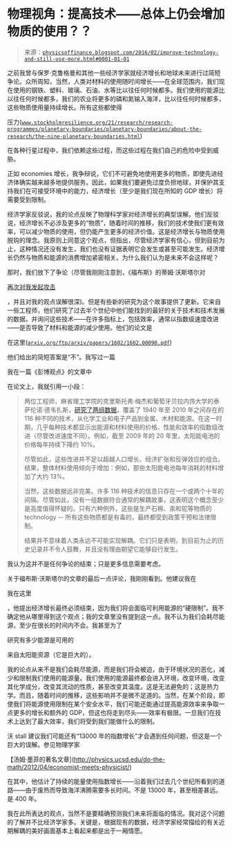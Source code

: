<!--yml

分类：未分类

日期：2024-05-18 06:49:35

-->

# 物理视角：提高技术——总体上仍会增加物质的使用？？

> 来源：[`physicsoffinance.blogspot.com/2016/02/improve-technology-and-still-use-more.html#0001-01-01`](http://physicsoffinance.blogspot.com/2016/02/improve-technology-and-still-use-more.html#0001-01-01)

之前我曾与保罗·克鲁格曼和其他一些经济学家就经济增长和地球未来进行过简短争论。众所周知，当然，人类对材料的使用随时间增长——在全球范围内，我们现在使用的钢铁、塑料、玻璃、石油、水等比以往任何时候都多。我们使用的能源比以往任何时候都多，我们的农业将更多的磷和氮输入海洋，比以往任何时候都多，这些物质使用量持续增长。所有这些都使得

压力([`www.stockholmresilience.org/21/research/research-programmes/planetary-boundaries/planetary-boundaries/about-the-research/the-nine-planetary-boundaries.html`](http://www.stockholmresilience.org/21/research/research-programmes/planetary-boundaries/planetary-boundaries/about-the-research/the-nine-planetary-boundaries.html))

在各种行星过程中，我们依赖这些过程，而这些过程在我们自己的危险中受到威胁。

正如 economies 增长，我争辩说，它们不可避免地使用更多的物质，即使先进经济体确实越来越多地提供服务。因此，如果我们要避免过度负担地球，并保护其支持我们在可接受环境中的能力，经济增长（至少是我们现在所知的 GDP 增长）将需要受到限制。

经济学家反驳说，我的论点反映了物理科学家对经济增长的典型误解。他们反驳说，经济增长不必涉及更多的“物质”，随着时间的推移，我们的技术使我们更有效率，可以减少物质的使用，但仍能产生更多的经济价值。这是经济增长与物质使用脱钩的理念。我原则上同意这个观点，但指出，尽管经济学家有信心，但到目前为止，这种情况还没有发生，我们也没有证据表明它会发生或甚至可能发生。经济增长仍然与物质和能源的消费增加紧密相关。为什么我们认为是未来不会这样呢？

那时，我们放下了争论（尽管我刚刚注意到，《福布斯》的蒂姆·沃斯塔尔对

[再次对我发起攻击](http://www.forbes.com/sites/timworstall/2014/10/11/mark-buchanan-still-isnt-understanding-paul-krugman-or-me-on-the-limits-to-growth/#596d95fb20da)

，并且对我的观点误解很深)。但是有些新的研究为这个故事提供了更新。它来自一些工程师，他们研究了过去半个世纪中他们能找到的最好的关于技术和技术发展的数据，并询问这些技术——在许多指标上，包括效率，通常以指数级速度改进——是否导致了材料和能源的减少使用。他们的论文是

在这里([`arxiv.org/ftp/arxiv/papers/1602/1602.00090.pdf`](http://arxiv.org/ftp/arxiv/papers/1602/1602.00090.pdf))

他们给出的简短答案是“不”。我写过一篇

我在一篇《彭博观点》的文章中

在论文上，我就引用一小段：

> 两位工程师，麻省理工学院的克里斯托弗·梅杰和葡萄牙贝拉内饰大学的泰萨伦诺·德韦扎斯，[研究了两组数据](http://arxiv.org/ftp/arxiv/papers/1602/1602.00090.pdf)，覆盖了 1940 年至 2010 年之间存在的 116 种不同的技术，从化学工业和电子产品到金属、木材和能源。在这一时期，几乎每种技术都显示出能源和材料使用的价格、性能和效率的指数级改进（尽管改进速度不同）。例如，截至 2009 年的 20 年里，太阳能电池的价格每年持续下降约 10%。
> 
> 尽管如此，这些改进并不足以超越人口增长、经济扩张和反弹效应的组合。结果，整体材料使用倾向于增加：例如，那些太阳能电池每年消耗的材料增加了大约 13%。
> 
> 当然，这些数据远非完美。许多 116 种技术的信息只存在一个或两个十年的间隔。尽管如此，没有一组数据符合通常的解耦故事，这表明这个概念至少是高度值得怀疑的。只有六种例外，这些是生产石棉、汞和铊等物质的 technology -- 所有这些物质都是有毒的，最终都受到政策干预和法律限制。
> 
> 结果并不意味着人类永远不可能实现解耦。它们只是表明，到目前为止的历史记录并不令人鼓舞，并且没有理由期望它能够自行发生。

我认为这并不是任何争论的结束；只是更多信息需要考虑。

关于福布斯·沃斯塔尔的文章的最后一点评论，我刚刚看到。他建议我在

我在这里

，他提出经济增长最终必须结束，因为我们将会面临可利用能源的“硬限制”。我不确定他从哪里得到这个观点；我的文章里没有提到这一点。我不认为我们会耗尽能源，至少在很长的时间内不会。我甚至为了

研究有多少能源是可用的

来自太阳能资源（它是巨大的）。

我的论点从来不是我们会耗尽能源，而是我们将会被迫，由于环境状况的恶化，减少和限制我们使用的能源量。我们使用的能源最终都会进入环境，改变环境，改变其化学成分，改变其流动的性质，甚至改变其温度。这是无法避免的；这是热力学。而且，随着时间的推移，这些影响并不是微不足道的。当然，在某个阶段，即使我们将能源使用限制在某个安全水平，我们可能还能通过提高能源效率来争取一点更多的增长和额外的 GDP，但这也将走到尽头——效率有极限。一旦我们在技术上达到了最大效率，我们将受到我们能做什么的限制。

沃 stall 建议我们可能还有“13000 年的指数增长”才会遇到任何问题，但这是一个巨大的误解。参见物理学家

【汤姆·墨菲的著名文章](http://physics.ucsd.edu/do-the-math/2012/04/economist-meets-physicist/)

在其中，他估计了持续的能量使用指数增长——沿着我们过去几个世纪所看到的道路——由于废热而导致海洋沸腾需要多长时间。不是 13000 年，甚至相差甚远。是 400 年。

我在此所表达的观点，当然不是要精确预测我们未来将面临的情况。我对这个问题的了解并不比经济学家多。关键是，根据现有的数据，经济学家经常描绘的有关近期解耦的美好画面基本上看起来都是出于一厢情愿。
